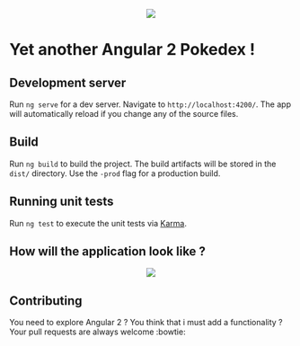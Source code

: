 <p align="center">
	<img src="https://github.com/ouadie-lahdioui/AngularPokedex/blob/master/src/images/ngmoroccoPikatch.jpg"> 
</p>

# Yet another Angular 2 Pokedex !

## Development server
Run `ng serve` for a dev server. Navigate to `http://localhost:4200/`. The app will automatically reload if you change any of the source files.


## Build

Run `ng build` to build the project. The build artifacts will be stored in the `dist/` directory. Use the `-prod` flag for a production build.

## Running unit tests

Run `ng test` to execute the unit tests via [Karma](https://karma-runner.github.io).

## How will the application look like ?

<p align="center">
	<img src="https://github.com/ouadie-lahdioui/AngularPokedex/blob/master/src/images/AngularPokedex.png"> 
</p>

## Contributing

You need to explore Angular 2 ? You think that i must add a functionality ? Your pull requests are always welcome :bowtie:
